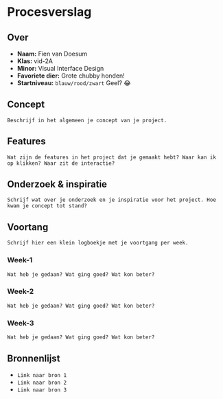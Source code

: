 <!-- Vergeet je niet de comments uit te zetten voordat je begint met typen? 💬 -->

# Procesverslag

## Over
* **Naam:** Fien van Doesum
* **Klas:** vid-2A
* **Minor:** Visual Interface Design
* **Favoriete dier:** Grote chubby honden!
* **Startniveau:** `blauw/rood/zwart` Geel? 😂

## Concept

`Beschrijf in het algemeen je concept van je project.`

## Features

`Wat zijn de features in het project dat je gemaakt hebt? Waar kan ik op klikken? Waar zit de interactie?`

## Onderzoek & inspiratie
`Schrijf wat over je onderzoek en je inspiratie voor het project. Hoe kwam je concept tot stand?`

## Voortang

`Schrijf hier een klein logboekje met je voortgang per week.`

### Week-1
`Wat heb je gedaan? Wat ging goed? Wat kon beter?`

### Week-2
`Wat heb je gedaan? Wat ging goed? Wat kon beter?`

### Week-3
`Wat heb je gedaan? Wat ging goed? Wat kon beter?`


## Bronnenlijst

* `Link naar bron 1`
* `Link naar bron 2`
* `Link naar bron 3`
